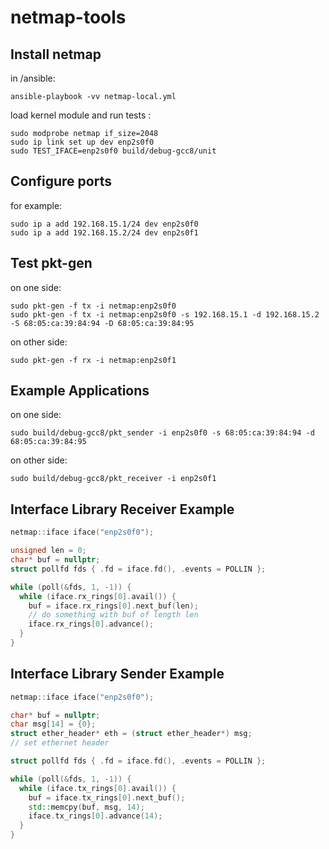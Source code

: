 # netmap-tools

## Install netmap

in /ansible:

    ansible-playbook -vv netmap-local.yml
    
load kernel module and run tests :

    sudo modprobe netmap if_size=2048
    sudo ip link set up dev enp2s0f0
    sudo TEST_IFACE=enp2s0f0 build/debug-gcc8/unit

## Configure ports

for example:

    sudo ip a add 192.168.15.1/24 dev enp2s0f0
    sudo ip a add 192.168.15.2/24 dev enp2s0f1

## Test pkt-gen

on one side:

    sudo pkt-gen -f tx -i netmap:enp2s0f0
    sudo pkt-gen -f tx -i netmap:enp2s0f0 -s 192.168.15.1 -d 192.168.15.2 -S 68:05:ca:39:84:94 -D 68:05:ca:39:84:95
    
on other side:
    
    sudo pkt-gen -f rx -i netmap:enp2s0f1

## Example Applications

on one side:

    sudo build/debug-gcc8/pkt_sender -i enp2s0f0 -s 68:05:ca:39:84:94 -d 68:05:ca:39:84:95

on other side:

    sudo build/debug-gcc8/pkt_receiver -i enp2s0f1

## Interface Library Receiver Example

```cpp
netmap::iface iface("enp2s0f0");

unsigned len = 0;
char* buf = nullptr;
struct pollfd fds { .fd = iface.fd(), .events = POLLIN };

while (poll(&fds, 1, -1)) {
  while (iface.rx_rings[0].avail()) {
    buf = iface.rx_rings[0].next_buf(len);
    // do something with buf of length len
    iface.rx_rings[0].advance();
  }
}
```

## Interface Library Sender Example

```cpp
netmap::iface iface("enp2s0f0");

char* buf = nullptr;
char msg[14] = {0};
struct ether_header* eth = (struct ether_header*) msg;
// set ethernet header

struct pollfd fds { .fd = iface.fd(), .events = POLLIN };

while (poll(&fds, 1, -1)) {
  while (iface.tx_rings[0].avail()) {
    buf = iface.tx_rings[0].next_buf();
    std::memcpy(buf, msg, 14);
    iface.tx_rings[0].advance(14);
  }
}
```
